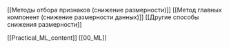[[Методы отбора признаков (снижение размерности)]]
[[Метод главных компонент (снижение размерности данных)]]
[[Другие способы снижения размерности]]


[[Practical_ML_content]] [[00_ML]]

